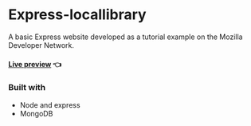 # Express-locallibrary

A basic Express website developed as a tutorial example on the Mozilla Developer Network.
#### [Live preview](https://mdn-locallibrary-production-32e4.up.railway.app/catalog) 👈

### Built with 
- Node and express
- MongoDB

